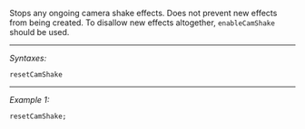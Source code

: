 Stops any ongoing camera shake effects. Does not prevent new effects from being created. To disallow new effects altogether, `enableCamShake` should be used.


---
*Syntaxes:*

`resetCamShake`

---
*Example 1:*

```sqf
resetCamShake;
```